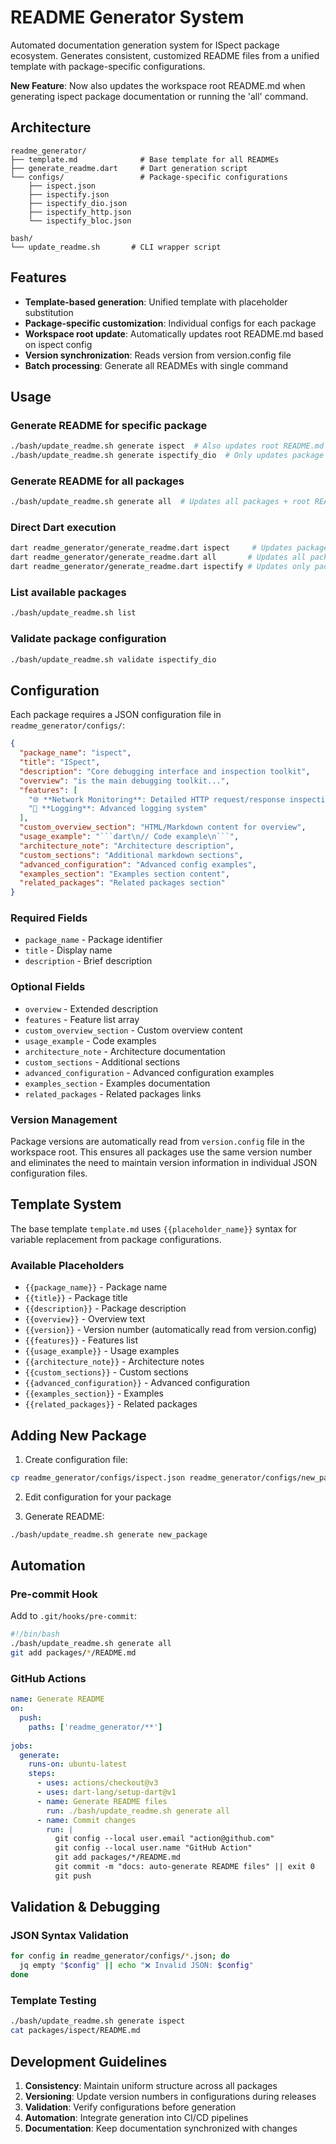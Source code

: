 # README Generator System

Automated documentation generation system for ISpect package ecosystem. Generates consistent, customized README files from a unified template with package-specific configurations.

**New Feature**: Now also updates the workspace root README.md when generating ispect package documentation or running the 'all' command.

## Architecture

```
readme_generator/
├── template.md              # Base template for all READMEs
├── generate_readme.dart     # Dart generation script
└── configs/                 # Package-specific configurations
    ├── ispect.json
    ├── ispectify.json
    ├── ispectify_dio.json
    ├── ispectify_http.json
    └── ispectify_bloc.json 

bash/
└── update_readme.sh       # CLI wrapper script
```

## Features

- **Template-based generation**: Unified template with placeholder substitution
- **Package-specific customization**: Individual configs for each package
- **Workspace root update**: Automatically updates root README.md based on ispect config
- **Version synchronization**: Reads version from version.config file
- **Batch processing**: Generate all READMEs with single command

## Usage

### Generate README for specific package

```bash
./bash/update_readme.sh generate ispect  # Also updates root README.md
./bash/update_readme.sh generate ispectify_dio  # Only updates package README
```

### Generate README for all packages

```bash
./bash/update_readme.sh generate all  # Updates all packages + root README.md
```

### Direct Dart execution

```bash
dart readme_generator/generate_readme.dart ispect     # Updates package + root
dart readme_generator/generate_readme.dart all       # Updates all packages + root
dart readme_generator/generate_readme.dart ispectify # Updates only package
```

### List available packages

```bash
./bash/update_readme.sh list
```

### Validate package configuration

```bash
./bash/update_readme.sh validate ispectify_dio
```

## Configuration

Each package requires a JSON configuration file in `readme_generator/configs/`:

```json
{
  "package_name": "ispect",
  "title": "ISpect",
  "description": "Core debugging interface and inspection toolkit",
  "overview": "is the main debugging toolkit...",
  "features": [
    "🌐 **Network Monitoring**: Detailed HTTP request/response inspection",
    "📝 **Logging**: Advanced logging system"
  ],
  "custom_overview_section": "HTML/Markdown content for overview",
  "usage_example": "```dart\n// Code example\n```",
  "architecture_note": "Architecture description",
  "custom_sections": "Additional markdown sections",
  "advanced_configuration": "Advanced config examples",
  "examples_section": "Examples section content",
  "related_packages": "Related packages section"
}
```

### Required Fields

- `package_name` - Package identifier
- `title` - Display name
- `description` - Brief description

### Optional Fields

- `overview` - Extended description
- `features` - Feature list array
- `custom_overview_section` - Custom overview content
- `usage_example` - Code examples
- `architecture_note` - Architecture documentation
- `custom_sections` - Additional sections
- `advanced_configuration` - Advanced configuration examples
- `examples_section` - Examples documentation
- `related_packages` - Related packages links

### Version Management

Package versions are automatically read from `version.config` file in the workspace root. This ensures all packages use the same version number and eliminates the need to maintain version information in individual JSON configuration files.

## Template System

The base template `template.md` uses `{{placeholder_name}}` syntax for variable replacement from package configurations.

### Available Placeholders

- `{{package_name}}` - Package name
- `{{title}}` - Package title
- `{{description}}` - Package description
- `{{overview}}` - Overview text
- `{{version}}` - Version number (automatically read from version.config)
- `{{features}}` - Features list
- `{{usage_example}}` - Usage examples
- `{{architecture_note}}` - Architecture notes
- `{{custom_sections}}` - Custom sections
- `{{advanced_configuration}}` - Advanced configuration
- `{{examples_section}}` - Examples
- `{{related_packages}}` - Related packages

## Adding New Package

1. Create configuration file:

```bash
cp readme_generator/configs/ispect.json readme_generator/configs/new_package.json
```

2. Edit configuration for your package

3. Generate README:

```bash
./bash/update_readme.sh generate new_package
```

## Automation

### Pre-commit Hook

Add to `.git/hooks/pre-commit`:

```bash
#!/bin/bash
./bash/update_readme.sh generate all
git add packages/*/README.md
```

### GitHub Actions

```yaml
name: Generate README
on:
  push:
    paths: ['readme_generator/**']
  
jobs:
  generate:
    runs-on: ubuntu-latest
    steps:
      - uses: actions/checkout@v3
      - uses: dart-lang/setup-dart@v1
      - name: Generate README files
        run: ./bash/update_readme.sh generate all
      - name: Commit changes
        run: |
          git config --local user.email "action@github.com"
          git config --local user.name "GitHub Action"
          git add packages/*/README.md
          git commit -m "docs: auto-generate README files" || exit 0
          git push
```

## Validation & Debugging

### JSON Syntax Validation

```bash
for config in readme_generator/configs/*.json; do
  jq empty "$config" || echo "❌ Invalid JSON: $config"
done
```

### Template Testing

```bash
./bash/update_readme.sh generate ispect
cat packages/ispect/README.md
```

## Development Guidelines

1. **Consistency**: Maintain uniform structure across all packages
2. **Versioning**: Update version numbers in configurations during releases
3. **Validation**: Verify configurations before generation
4. **Automation**: Integrate generation into CI/CD pipelines
5. **Documentation**: Keep documentation synchronized with changes
